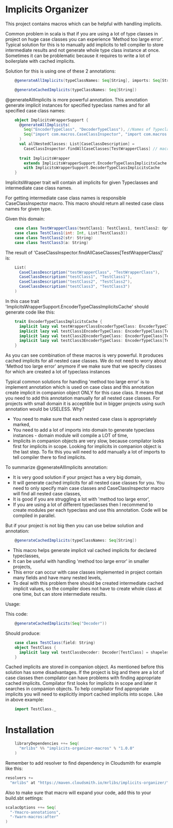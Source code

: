 # Implicits Organizer

This project contains macros which can be helpful with handling implicits.

Common problem in scala is that if you are using a lot of type classes in project on huge case classes you can experience 'Method too large error'.
Typical solution for this is to manually add implicits to tell compiler to store intermediate results and not generate whole type class instance at once.
Sometimes it can be problematic because it requires to write a lot of boilerplate with cached implicits.

Solution for this is using one of these 2 annotations:

```scala
    @generateAllImplicits(typeClassNames: Seq[String], imports: Seq[String])

    @generateCachedImplicits(typeClassNames: Seq[String])
```
@generateAllImplicits is more powerful annotation. This annotation generate implicit instances for specified typeclass names and for all specified case class names:

```scala
    object ImplicitsWrapperSupport {
      @generateAllImplicits(
        Seq("EncoderTypeClass", "DecoderTypeClass"), //Names of Typeclass for which implicits should be generated
        Seq("import com.macros.CaseClassInspector", "import com.macros.ImplicitsGeneratorDomainTest._") // Additional imports required for macro to find domain classes
      )
      val allNestedClasses: List[CaseClassDescription] =
        CaseClassInspector.findAllCaseClasses[TestWrapperClass] // macro to get all nested case class names
    
      trait ImplicitsWrapper
        extends ImplicitsWrapperSupport.EncoderTypeClassImplicitsCache // these 2 traits were generated by @generateAllImplicits annotation
        with ImplicitsWrapperSupport.DecoderTypeClassImplicitsCache
    }
```
ImplicitsWrapper trait will contain all implicits for given Typeclasses and intermediate case class names.

For getting intermediate case class names is responsible CaseClassInspector macro.
This macro should return all nested case class names for given type.

Given this domain:

```scala
    case class TestWrapperClass(testClass1: TestClass1, testClass2: Option[TestClass2])
    case class TestClass1(int: Int, List[TestClass3])
    case class TestClass2(str: String)
    case class TestClass3(a: String)
```

The result of 'CaseClassInspector.findAllCaseClasses[TestWrapperClass]' is:

```scala
    List(
      CaseClassDescription("testWrapperClass", "TestWrapperClass"),
      CaseClassDescription("testClass1", "TestClass1"),
      CaseClassDescription("testClass2", "TestClass2"),
      CaseClassDescription("testClass3", "TestClass3")
    )
```
In this case trait 'ImplicitsWrapperSupport.EncoderTypeClassImplicitsCache' should generate code like this:
```scala
    trait EncoderTypeClassImplicitsCache {
      implicit lazy val testWrapperClassEncoderTypeClass: EncoderTypeClass[TestWrapperClass] = shapeless.cachedImplicit
      implicit lazy val testClass1EncoderTypeClass: EncoderTypeClass[TestClass1] = shapeless.cachedImplicit
      implicit lazy val testClass2EncoderTypeClass: EncoderTypeClass[TestClass2] = shapeless.cachedImplicit
      implicit lazy val testClass3EncoderTypeClass: EncoderTypeClass[TestClass3] = shapeless.cachedImplicit
    }
```
As you can see combination of these macros is very powerful. It produces cached implicits for all nested case classes.
We do not need to worry about 'Method too large error' anymore if we make sure that we specify classes for which are created a lot of typeclass instances

Typical common solutions for handling 'method too large error' is to implement annotation which is used on case class and this annotation create implicit in companion object ONLY for this case class. It means that you need to add this annotation manually for all nested case classes.
For projects with small domain it is acceptible but in bigger projects using such annotation would be USELESS. Why?

* You need to make sure that each nested case class is appropriately marked,
* You need to add a lot of imports into domain to generate typeclass instances - domain module will compile a LOT of time,
* Implicits in companion objects are very slow, because compilator looks first for implicits in scope. Looking for implicits in companion object is the last step. To fix this you will need to add manually a lot of imports to tell compiler there to find implicits.

To summarize @generateAllImplicits annotation:

* It is very good solution if your project has a very big domain,
* It will generate cached implicits for all nested case classes for you. You need to only specify main case classes and CaseClassInspector macro will find all nested case classes,
* It is good if you are struggling a lot with 'method too large error',
* If you are using a lot of different typeclasses then I recommend to create modules per each typeclass and use this annotation. Code will be compiled in parallel.

But if your project is not big then you can use below solution and annotation:

```scala
    @generateCachedImplicits(typeClassNames: Seq[String])
```

* This macro helps generate implicit val cached implicits for declared typeclasses,
* It can be useful with handling 'method too large error' in smaller projects,
* This error can occur with case classes implemented in project contain many fields and have many nested levels,
* To deal with this problem there should be created intermediate cached implicit values, so the compiler does not have to create whole class at one time, but can store intermediate results.

Usage:
 
This code:
```scala
    @generateCachedImplicits(Seq("Decoder"))
```
Should produce:

```scala
    case class TestClass(field: String)
    object TestClass {
      implicit lazy val testClassDecoder: Decoder[TestClass] = shapeless.cachedImplicit
    }
```
Cached implicits are stored in companion object.
As mentioned before this solution has some disadvantages. 
If the project is big and there are a lot of case classes then compilator can have problems with finding appropriate cached implicits.
Compilator first looks for implicits in scope and later it searches in companion objects.
To help compilator find appropriate implicits you will need to explicitly import cached implicits into scope.
Like in above example:

```scala
    import TestClass._
```

# Installation
```scala
    libraryDependencies ++= Seq(
      "mrlibs" %% "implicits-organizer-macros" % "1.0.0"
    )
```

Remember to add resolver to find dependency in Cloudsmith for example like this:

```scala
resolvers +=
  "mrlibs" at "https://maven.cloudsmith.io/mrlibs/implicits-organizer/"
```

Also to make sure that macro will expand your code, add this to your build.sbt settings:

```scala
scalacOptions ++= Seq(
  "-Ymacro-annotations",
  "-Ywarn-macros:after"
)
```